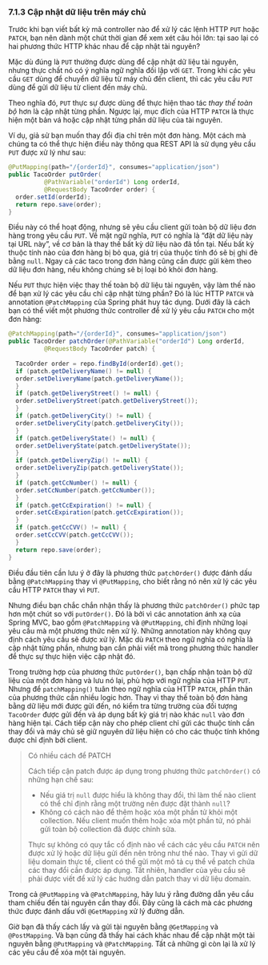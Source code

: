 ### 7.1.3 Cập nhật dữ liệu trên máy chủ

Trước khi bạn viết bất kỳ mã controller nào để xử lý các lệnh HTTP `PUT` hoặc `PATCH`, bạn nên dành một chút thời gian để xem xét câu hỏi lớn: tại sao lại có hai phương thức HTTP khác nhau để cập nhật tài nguyên?

Mặc dù đúng là `PUT` thường được dùng để cập nhật dữ liệu tài nguyên, nhưng thực chất nó có ý nghĩa ngữ nghĩa đối lập với `GET`. Trong khi các yêu cầu `GET` dùng để chuyển dữ liệu từ máy chủ đến client, thì các yêu cầu `PUT` dùng để gửi dữ liệu từ client đến máy chủ.

Theo nghĩa đó, `PUT` thực sự được dùng để thực hiện thao tác _thay thế toàn bộ_ hơn là cập nhật từng phần. Ngược lại, mục đích của HTTP `PATCH` là thực hiện một bản vá hoặc cập nhật từng phần dữ liệu của tài nguyên.

Ví dụ, giả sử bạn muốn thay đổi địa chỉ trên một đơn hàng. Một cách mà chúng ta có thể thực hiện điều này thông qua REST API là sử dụng yêu cầu `PUT` được xử lý như sau:

```java
@PutMapping(path="/{orderId}", consumes="application/json")
public TacoOrder putOrder(
          @PathVariable("orderId") Long orderId,
          @RequestBody TacoOrder order) {
  order.setId(orderId);
  return repo.save(order);
}
```

Điều này có thể hoạt động, nhưng sẽ yêu cầu client gửi toàn bộ dữ liệu đơn hàng trong yêu cầu `PUT`. Về mặt ngữ nghĩa, `PUT` có nghĩa là “đặt dữ liệu này tại URL này”, về cơ bản là thay thế bất kỳ dữ liệu nào đã tồn tại. Nếu bất kỳ thuộc tính nào của đơn hàng bị bỏ qua, giá trị của thuộc tính đó sẽ bị ghi đè bằng `null`. Ngay cả các taco trong đơn hàng cũng cần được gửi kèm theo dữ liệu đơn hàng, nếu không chúng sẽ bị loại bỏ khỏi đơn hàng.

Nếu `PUT` thực hiện việc thay thế toàn bộ dữ liệu tài nguyên, vậy làm thế nào để bạn xử lý các yêu cầu chỉ cập nhật từng phần? Đó là lúc HTTP `PATCH` và annotation `@PatchMapping` của Spring phát huy tác dụng. Dưới đây là cách bạn có thể viết một phương thức controller để xử lý yêu cầu `PATCH` cho một đơn hàng:

```java
@PatchMapping(path="/{orderId}", consumes="application/json")
public TacoOrder patchOrder(@PathVariable("orderId") Long orderId,
          @RequestBody TacoOrder patch) {
              
  TacoOrder order = repo.findById(orderId).get();
  if (patch.getDeliveryName() != null) {
  order.setDeliveryName(patch.getDeliveryName());
  }
  if (patch.getDeliveryStreet() != null) {
  order.setDeliveryStreet(patch.getDeliveryStreet());
  }
  if (patch.getDeliveryCity() != null) {
  order.setDeliveryCity(patch.getDeliveryCity());
  }
  if (patch.getDeliveryState() != null) {
  order.setDeliveryState(patch.getDeliveryState());
  }
  if (patch.getDeliveryZip() != null) {
  order.setDeliveryZip(patch.getDeliveryState());
  }
  if (patch.getCcNumber() != null) {
  order.setCcNumber(patch.getCcNumber());
  }
  if (patch.getCcExpiration() != null) {
  order.setCcExpiration(patch.getCcExpiration());
  }
  if (patch.getCcCVV() != null) {
  order.setCcCVV(patch.getCcCVV());
  }
  return repo.save(order);
}
```

Điều đầu tiên cần lưu ý ở đây là phương thức `patchOrder()` được đánh dấu bằng `@PatchMapping` thay vì `@PutMapping`, cho biết rằng nó nên xử lý các yêu cầu HTTP `PATCH` thay vì `PUT`.

Nhưng điều bạn chắc chắn nhận thấy là phương thức `patchOrder()` phức tạp hơn một chút so với `putOrder()`. Đó là bởi vì các annotation ánh xạ của Spring MVC, bao gồm `@PatchMapping` và `@PutMapping`, chỉ định những loại yêu cầu mà một phương thức nên xử lý. Những annotation này không quy định cách yêu cầu sẽ được xử lý. Mặc dù `PATCH` theo ngữ nghĩa có nghĩa là cập nhật từng phần, nhưng bạn cần phải viết mã trong phương thức handler để thực sự thực hiện việc cập nhật đó.

Trong trường hợp của phương thức `putOrder()`, bạn chấp nhận toàn bộ dữ liệu của một đơn hàng và lưu nó lại, phù hợp với ngữ nghĩa của HTTP `PUT`. Nhưng để `patchMapping()` tuân theo ngữ nghĩa của HTTP `PATCH`, phần thân của phương thức cần nhiều logic hơn. Thay vì thay thế toàn bộ đơn hàng bằng dữ liệu mới được gửi đến, nó kiểm tra từng trường của đối tượng `TacoOrder` được gửi đến và áp dụng bất kỳ giá trị nào khác `null` vào đơn hàng hiện tại. Cách tiếp cận này cho phép client chỉ gửi các thuộc tính cần thay đổi và máy chủ sẽ giữ nguyên dữ liệu hiện có cho các thuộc tính không được chỉ định bởi client.

> Có nhiều cách để PATCH
>
> Cách tiếp cận patch được áp dụng trong phương thức `patchOrder()` có những hạn chế sau:
>
> * Nếu giá trị `null` được hiểu là không thay đổi, thì làm thế nào client có thể chỉ định rằng một trường nên được đặt thành `null`?
> * Không có cách nào để thêm hoặc xóa một phần tử khỏi một collection. Nếu client muốn thêm hoặc xóa một phần tử, nó phải gửi toàn bộ collection đã được chỉnh sửa.
>
> Thực sự không có quy tắc cố định nào về cách các yêu cầu `PATCH` nên được xử lý hoặc dữ liệu gửi đến nên trông như thế nào. Thay vì gửi dữ liệu domain thực tế, client có thể gửi một mô tả cụ thể về patch chứa các thay đổi cần được áp dụng. Tất nhiên, handler của yêu cầu sẽ phải được viết để xử lý các hướng dẫn patch thay vì dữ liệu domain.

Trong cả `@PutMapping` và `@PatchMapping`, hãy lưu ý rằng đường dẫn yêu cầu tham chiếu đến tài nguyên cần thay đổi. Đây cũng là cách mà các phương thức được đánh dấu với `@GetMapping` xử lý đường dẫn.

Giờ bạn đã thấy cách lấy và gửi tài nguyên bằng `@GetMapping` và `@PostMapping`. Và bạn cũng đã thấy hai cách khác nhau để cập nhật một tài nguyên bằng `@PutMapping` và `@PatchMapping`. Tất cả những gì còn lại là xử lý các yêu cầu để xóa một tài nguyên.
